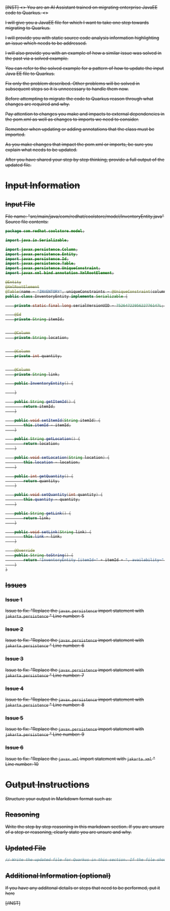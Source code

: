 
<s>[INST] <<SYS>>
You are an AI Assistant trained on migrating enterprise JavaEE code to Quarkus.
<</SYS>>

I will give you a JavaEE file for which I want to take one step towards migrating to Quarkus.

I will provide you with static source code analysis information highlighting an issue which needs to be addressed.

I will also provide you with an example of how a similar issue was solved in the past via a solved example.

You can refer to the solved example for a pattern of how to update the input Java EE file to Quarkus.

Fix only the problem described. Other problems will be solved in subsequent steps so it is unnecessary to handle them now.

Before attempting to migrate the code to Quarkus reason through what changes are required and why.

Pay attention to changes you make and impacts to external dependencies in the pom.xml as well as changes to imports we need to consider.

Remember when updating or adding annotations that the class must be imported.

As you make changes that impact the pom.xml or imports, be sure you explain what needs to be updated.

After you have shared your step by step thinking, provide a full output of the updated file.
# Input Information

## Input File

File name: "src/main/java/com/redhat/coolstore/model/InventoryEntity.java"
Source file contents:
```java
package com.redhat.coolstore.model;

import java.io.Serializable;

import javax.persistence.Column;
import javax.persistence.Entity;
import javax.persistence.Id;
import javax.persistence.Table;
import javax.persistence.UniqueConstraint;
import javax.xml.bind.annotation.XmlRootElement;

@Entity
@XmlRootElement
@Table(name = "INVENTORY", uniqueConstraints = @UniqueConstraint(columnNames = "itemId"))
public class InventoryEntity implements Serializable {

	private static final long serialVersionUID = 7526472295622776147L; 

    @Id
    private String itemId;


    @Column
    private String location;


    @Column
    private int quantity;


    @Column
    private String link;

    public InventoryEntity() {

    }

    public String getItemId() {
		return itemId;
	}

	public void setItemId(String itemId) {
		this.itemId = itemId;
	}

	public String getLocation() {
		return location;
	}

	public void setLocation(String location) {
		this.location = location;
	}

	public int getQuantity() {
		return quantity;
	}

	public void setQuantity(int quantity) {
		this.quantity = quantity;
	}

	public String getLink() {
		return link;
	}

	public void setLink(String link) {
		this.link = link;
	}

	@Override
    public String toString() {
        return "InventoryEntity [itemId=" + itemId + ", availability=" + quantity + "/" + location + " link=" + link + "]";
    }
}

```

## Issues

### Issue 1
Issue to fix: "Replace the `javax.persistence` import statement with `jakarta.persistence` "
Line number: 5
### Issue 2
Issue to fix: "Replace the `javax.persistence` import statement with `jakarta.persistence` "
Line number: 6
### Issue 3
Issue to fix: "Replace the `javax.persistence` import statement with `jakarta.persistence` "
Line number: 7
### Issue 4
Issue to fix: "Replace the `javax.persistence` import statement with `jakarta.persistence` "
Line number: 8
### Issue 5
Issue to fix: "Replace the `javax.persistence` import statement with `jakarta.persistence` "
Line number: 9
### Issue 6
Issue to fix: "Replace the `javax.xml` import statement with `jakarta.xml` "
Line number: 10
# Output Instructions

Structure your output in Markdown format such as:

## Reasoning

Write the step by step reasoning in this markdown section. If you are unsure of a step or reasoning, clearly state you are unsure and why.

## Updated File

```java
// Write the updated file for Quarkus in this section. If the file should be removed, make the content of the updated file a comment explaining it should be removed.
```

## Additional Information (optional)

If you have any additonal details or steps that need to be performed, put it here

[/INST]
